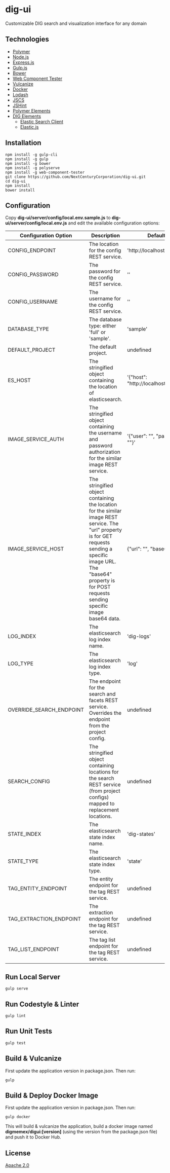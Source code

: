 # dig-ui
Customizable DIG search and visualization interface for any domain

## Technologies
* [Polymer](https://github.com/Polymer/polymer)
* [Node.js](https://nodejs.org/en/)
* [Express.js](http://expressjs.com)
* [Gulp.js](http://gulpjs.com)
* [Bower](https://bower.io/)
* [Web Component Tester](https://github.com/Polymer/web-component-tester)
* [Vulcanize](https://github.com/Polymer/polymer-bundler)
* [Docker](https://www.docker.com/)
* [Lodash](https://lodash.com/)
* [JSCS](http://jscs.info/)
* [JSHint](http://jshint.com/)
* [Polymer Elements](https://www.webcomponents.org/author/PolymerElements)
* [DIG Elements](https://github.com/DigElements)
  * [Elastic Search Client](https://www.elastic.co/guide/en/elasticsearch/client/javascript-api/current/index.html)
  * [Elastic.js](https://github.com/fullscale/elastic.js/)

## Installation
```
npm install -g gulp-cli
npm install -g gulp
npm install -g bower
npm install -g polyserve
npm install -g web-component-tester
git clone https://github.com/NextCenturyCorporation/dig-ui.git
cd dig-ui
npm install
bower install
```

## Configuration
Copy **dig-ui/server/config/local.env.sample.js** to **dig-ui/server/config/local.env.js** and edit the available configuration options:

Configuration Option | Description | Default
---------------------|-------------|--------
CONFIG_ENDPOINT | The location for the config REST service. | 'http://localhost:1234'
CONFIG_PASSWORD | The password for the config REST service. | ''
CONFIG_USERNAME | The username for the config REST service. | ''
DATABASE_TYPE | The database type:  either 'full' or 'sample'. | 'sample'
DEFAULT_PROJECT | The default project. | undefined
ES_HOST | The stringified object containing the location of elasticsearch. | '{"host": "http://localhost:9200"}'
IMAGE_SERVICE_AUTH | The stringified object containing the username and password authorization for the similar image REST service. | '{"user": "", "password": ""}'
IMAGE_SERVICE_HOST | The stringified object containing the location for the similar image REST service.  The "url" property is for GET requests sending a specific image URL.  The "base64" property is for POST requests sending specific image base64 data.  | {"url": "", "base64": ""}
LOG_INDEX | The elasticsearch log index name. | 'dig-logs'
LOG_TYPE | The elasticsearch log index type. | 'log'
OVERRIDE_SEARCH_ENDPOINT | The endpoint for the search and facets REST service.  Overrides the endpoint from the project config. | undefined
SEARCH_CONFIG | The stringified object containing locations for the search REST service (from project configs) mapped to replacement locations. | undefined
STATE_INDEX | The elasticsearch state index name. | 'dig-states'
STATE_TYPE | The elasticsearch state index type. | 'state'
TAG_ENTITY_ENDPOINT | The entity endpoint for the tag REST service. | undefined
TAG_EXTRACTION_ENDPOINT | The extraction endpoint for the tag REST service. | undefined
TAG_LIST_ENDPOINT | The tag list endpoint for the tag REST service. | undefined

## Run Local Server
```
gulp serve
```

## Run Codestyle & Linter
```
gulp lint
```

## Run Unit Tests
```
gulp test
```

## Build & Vulcanize
First update the application version in package.json.  Then run:

```
gulp
```

## Build & Deploy Docker Image
First update the application version in package.json.  Then run:

```
gulp docker
```

This will build & vulcanize the application, build a docker image named **digmemex/digui:[version]** (using the version from the package.json file) and push it to Docker Hub.

## License

[Apache 2.0](https://github.com/NextCenturyCorporation/dig-ui/blob/master/LICENSE)

